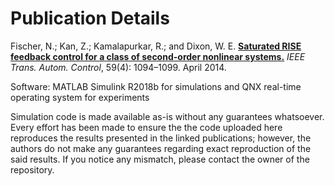 # Publication Details

Fischer, N.; Kan, Z.; Kamalapurkar, R.; and Dixon, W. E. **[Saturated RISE feedback control for a class of second-order nonlinear systems.](http://doi.org/10.1109/tac.2013.2286913)** *IEEE Trans. Autom. Control*, 59(4): 1094–1099. April 2014. 

Software: MATLAB Simulink R2018b for simulations and QNX real-time operating system for experiments

Simulation code is made available as-is without any guarantees whatsoever. Every effort has been made to ensure the the code uploaded here reproduces the results presented in the linked publications; however, the authors do not make any guarantees regarding exact reproduction of the said results. If you notice any mismatch, please contact the owner of the repository.
